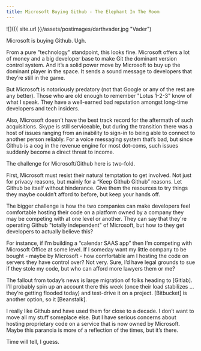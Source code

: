```yaml
---
title: Microsoft Buying Github - The Elephant In The Room
---
```


 ![]({{ site.url }}/assets/postimages/darthvader.jpg "Vader")
 
Microsoft is buying Github. Ugh. 

From a pure "technology" standpoint, this looks fine. Microsoft offers a lot of money and a big developer base to make Git the dominant version control system. And it’s a solid power move by Microsoft to buy up the dominant player in the space. It sends a sound message to developers that they’re still in the game.

But Microsoft is notoriously predatory (not that Google or any of the rest are any better). Those who are old enough to remember "Lotus 1-2-3" know of what I speak. They have a well-earned bad reputation amongst long-time developers and tech insiders.

Also, Microsoft doesn’t have the best track record for the aftermath of such acquisitions. Skype is still serviceable, but during the transition there was a host of issues ranging from an inability to sign-in to being able to connect to another person reliably. For a voice messaging system that’s bad, but since Github is a cog in the revenue engine for most dot-coms, such issues suddenly become a direct threat to income. 

The challenge for Microsoft/Github here is two-fold.

First, Microsoft must resist their natural temptation to get involved. Not just for privacy reasons, but mainly for a “Keep Github Github” reasons. Let Github be itself without hinderance. Give them the resources to try things they maybe couldn’t afford to before, but keep your hands off.

The bigger challenge is how the two companies can make developers feel comfortable hosting their code on a platform owned by a company they may be competing with at one level or another. They can say that they're operating Github "totally independent" of Microsoft, but how to they get developers to actually believe this?

For instance, if I’m building a “calendar SAAS app” then I’m competing with Microsoft Office at some level. If I someday want my little company to be bought - maybe by Microsoft - how comfortable am I hosting the code on servers they have control over? Not very. Sure, I’d have legal grounds to sue if they stole my code, but who can afford more lawyers them or me?

The fallout from today’s news is large migration of folks heading to [Gitlab]. I’ll probably spin up an account there this week (once their load stabilizes ... they’re getting flooded today) and test-drive it on a project. [Bitbucket] is another option, so it [Beanstalk]. 

I really like Github and have used them for close to a decade. I don’t want to move all my stuff someplace else. But I have serious concerns about hosting proprietary code on a service that is now owned by Microsoft. Maybe this paranoia is more of a reflection of the times, but it’s there. 

Time will tell, I guess.


